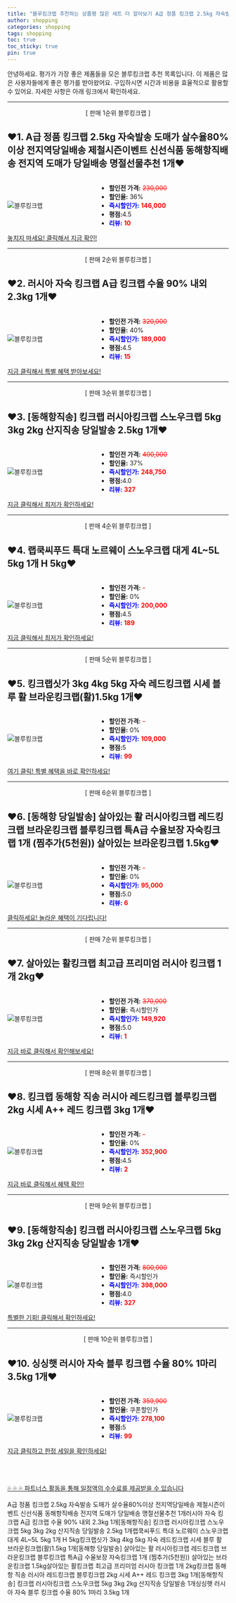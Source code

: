 ```yaml
---
title: "블루킹크랩 추천하는 상품평 많은 세트 더 알아보기 A급 정품 킹크랩 2.5kg 자숙발송"
author: shopping
categories: shopping
tags: shopping
toc: true
toc_sticky: true
pin: true
---
```

안녕하세요. 평가가 가장 좋은 제품들을 모은 블루킹크랩 추천 목록입니다. 이 제품은 많은 사용자들에게 좋은 평가를 받아왔어요. 구입하시면 시간과 비용을 효율적으로 활용할 수 있어요. 자세한 사항은 아래 링크에서 확인하세요.

---
<p class="toplist" style="margin: 0 auto; display: block; width: fit-content;">[ 판매 1순위 블루킹크랩 ]</p>

<h2><strong>❤️1. A급 정품 킹크랩 2.5kg 자숙발송 도매가 살수율80%이상 전지역당일배송 제철시즌이벤트 신선식품 동해항직배송 전지역 도매가 당일배송 명절선물추천 1개❤️</strong></h2>

<div style="display: flex; align-items: center;">
    <div style="flex: 0.4;">
        <img src="https://thumbnail8.coupangcdn.com/thumbnails/remote/230x230ex/image/vendor_inventory/66f0/cf0e9547ed05e9a2c9cc191c5263e83f83aa1c06953c54d3be545a03e458.jpg" alt="블루킹크랩" style="max-width: 100%;">
    </div>
    <div style="flex: 0.6; margin-left: 10px;">
        <ul>
            <li><strong>할인전 가격:</strong> <del style="color: red;">230,000</del></li>
            <li><strong>할인율:</strong> 36%</li>
            <li><span style='color:blue'><strong>즉시할인가:</strong></span> <span style='color:red'><strong>146,000</strong></span></li>
            <li><strong>평점:</strong>4.5</li>
            <li><span style='color:blue'><strong>리뷰:</strong></span> <span style='color:red'><strong>10</strong></span></li>
        </ul>
    </div>
</div>
<div class="center">
    <a href="https://selin100587001.github.io?lptag=AF9450613&subid=githubio&pageKey=7924166650&traceid=V0-153&itemId=21779163669&vendorItemId=88827928439" class="myButton">
        놓치지 마세요! 클릭해서 지금 확인!
    </a>
</div>


---
<p class="toplist" style="margin: 0 auto; display: block; width: fit-content;">[ 판매 2순위 블루킹크랩 ]</p>

<h2><strong>❤️2. 러시아 자숙 킹크랩 A급 킹크랩 수율 90% 내외 2.3kg 1개❤️</strong></h2>

<div style="display: flex; align-items: center;">
    <div style="flex: 0.4;">
        <img src="https://thumbnail9.coupangcdn.com/thumbnails/remote/230x230ex/image/vendor_inventory/4476/81102c9dd7639a3f4b28e3f676ed1ae28b1e1c28f7aadacb0f2d922810eb.png" alt="블루킹크랩" style="max-width: 100%;">
    </div>
    <div style="flex: 0.6; margin-left: 10px;">
        <ul>
            <li><strong>할인전 가격:</strong> <del style="color: red;">320,000</del></li>
            <li><strong>할인율:</strong> 40%</li>
            <li><span style='color:blue'><strong>즉시할인가:</strong></span> <span style='color:red'><strong>189,000</strong></span></li>
            <li><strong>평점:</strong>4.5</li>
            <li><span style='color:blue'><strong>리뷰:</strong></span> <span style='color:red'><strong>15</strong></span></li>
        </ul>
    </div>
</div>
<div class="center">
    <a href="https://selin100587001.github.io?lptag=AF9450613&subid=githubio&pageKey=7910595673&traceid=V0-153&itemId=21704325771&vendorItemId=88753825615" class="myButton">
        지금 클릭해서 특별 혜택 받아보세요!
    </a>
</div>


---
<p class="toplist" style="margin: 0 auto; display: block; width: fit-content;">[ 판매 3순위 블루킹크랩 ]</p>

<h2><strong>❤️3. [동해항직송] 킹크랩 러시아킹크랩 스노우크랩 5kg 3kg 2kg 산지직송 당일발송 2.5kg 1개❤️</strong></h2>

<div style="display: flex; align-items: center;">
    <div style="flex: 0.4;">
        <img src="https://thumbnail6.coupangcdn.com/thumbnails/remote/230x230ex/image/vendor_inventory/4dab/8183fa7972fdef6a75b9b177cabf221bcfb0f601c435600d0fd7997481de.png" alt="블루킹크랩" style="max-width: 100%;">
    </div>
    <div style="flex: 0.6; margin-left: 10px;">
        <ul>
            <li><strong>할인전 가격:</strong> <del style="color: red;">400,000</del></li>
            <li><strong>할인율:</strong> 37%</li>
            <li><span style='color:blue'><strong>즉시할인가:</strong></span> <span style='color:red'><strong>248,750</strong></span></li>
            <li><strong>평점:</strong>4.0</li>
            <li><span style='color:blue'><strong>리뷰:</strong></span> <span style='color:red'><strong>327</strong></span></li>
        </ul>
    </div>
</div>
<div class="center">
    <a href="https://selin100587001.github.io?lptag=AF9450613&subid=githubio&pageKey=6473798754&traceid=V0-153&itemId=14140561761&vendorItemId=81387222638" class="myButton">
        지금 클릭해서 최저가 확인하세요!
    </a>
</div>


---
<p class="toplist" style="margin: 0 auto; display: block; width: fit-content;">[ 판매 4순위 블루킹크랩 ]</p>

<h2><strong>❤️4. 랩쿡씨푸드 특대 노르웨이 스노우크랩 대게 4L~5L 5kg 1개 H 5kg❤️</strong></h2>

<div style="display: flex; align-items: center;">
    <div style="flex: 0.4;">
        <img src="https://thumbnail8.coupangcdn.com/thumbnails/remote/230x230ex/image/vendor_inventory/c4cc/7c5b2ba4d1751228782975b730a85d4098d53ef11766f68f88bfae210e83.jpg" alt="블루킹크랩" style="max-width: 100%;">
    </div>
    <div style="flex: 0.6; margin-left: 10px;">
        <ul>
            <li><strong>할인전 가격:</strong> <del style="color: red;">-</del></li>
            <li><strong>할인율:</strong> 0%</li>
            <li><span style='color:blue'><strong>즉시할인가:</strong></span> <span style='color:red'><strong>200,000</strong></span></li>
            <li><strong>평점:</strong>4.5</li>
            <li><span style='color:blue'><strong>리뷰:</strong></span> <span style='color:red'><strong>189</strong></span></li>
        </ul>
    </div>
</div>
<div class="center">
    <a href="https://selin100587001.github.io?lptag=AF9450613&subid=githubio&pageKey=7565874643&traceid=V0-153&itemId=3017899127&vendorItemId=71006064384" class="myButton">
        지금 클릭해서 최저가 확인하세요!
    </a>
</div>


---
<p class="toplist" style="margin: 0 auto; display: block; width: fit-content;">[ 판매 5순위 블루킹크랩 ]</p>

<h2><strong>❤️5. 킹크랩싯가 3kg 4kg 5kg 자숙 레드킹크랩 시세 블루 활 브라운킹크랩(활)1.5kg 1개❤️</strong></h2>

<div style="display: flex; align-items: center;">
    <div style="flex: 0.4;">
        <img src="https://thumbnail9.coupangcdn.com/thumbnails/remote/230x230ex/image/vendor_inventory/1135/0041fb8db76b28c9270baeed5a362f50e9df0e54c307c99208505c0c997e.jpeg" alt="블루킹크랩" style="max-width: 100%;">
    </div>
    <div style="flex: 0.6; margin-left: 10px;">
        <ul>
            <li><strong>할인전 가격:</strong> <del style="color: red;">-</del></li>
            <li><strong>할인율:</strong> 0%</li>
            <li><span style='color:blue'><strong>즉시할인가:</strong></span> <span style='color:red'><strong>109,000</strong></span></li>
            <li><strong>평점:</strong>5</li>
            <li><span style='color:blue'><strong>리뷰:</strong></span> <span style='color:red'><strong>99</strong></span></li>
        </ul>
    </div>
</div>
<div class="center">
    <a href="https://selin100587001.github.io?lptag=AF9450613&subid=githubio&pageKey=8248583078&traceid=V0-153&itemId=22848602247&vendorItemId=89883287196" class="myButton">
        여기 클릭! 특별 혜택을 바로 확인하세요!
    </a>
</div>


---
<p class="toplist" style="margin: 0 auto; display: block; width: fit-content;">[ 판매 6순위 블루킹크랩 ]</p>

<h2><strong>❤️6. [동해항 당일발송] 살아있는 활 러시아킹크랩 레드킹크랩 브라운킹크랩 블루킹크랩 특A급 수율보장 자숙킹크랩 1개 (찜추가(5천원)) 살아있는 브라운킹크랩 1.5kg❤️</strong></h2>

<div style="display: flex; align-items: center;">
    <div style="flex: 0.4;">
        <img src="https://thumbnail7.coupangcdn.com/thumbnails/remote/230x230ex/image/vendor_inventory/bf52/af2e4e5c8d20ee7f4b5f575635479b6cddd65857cf464ddfe64e866c49f9.jpg" alt="블루킹크랩" style="max-width: 100%;">
    </div>
    <div style="flex: 0.6; margin-left: 10px;">
        <ul>
            <li><strong>할인전 가격:</strong> <del style="color: red;">-</del></li>
            <li><strong>할인율:</strong> 0%</li>
            <li><span style='color:blue'><strong>즉시할인가:</strong></span> <span style='color:red'><strong>95,000</strong></span></li>
            <li><strong>평점:</strong>5.0</li>
            <li><span style='color:blue'><strong>리뷰:</strong></span> <span style='color:red'><strong>6</strong></span></li>
        </ul>
    </div>
</div>
<div class="center">
    <a href="https://selin100587001.github.io?lptag=AF9450613&subid=githubio&pageKey=8248614581&traceid=V0-153&itemId=21257468858&vendorItemId=88317890458" class="myButton">
        클릭하세요! 놀라운 혜택이 기다립니다!
    </a>
</div>


---
<p class="toplist" style="margin: 0 auto; display: block; width: fit-content;">[ 판매 7순위 블루킹크랩 ]</p>

<h2><strong>❤️7. 살아있는 활킹크랩 최고급 프리미엄 러시아 킹크랩 1개 2kg❤️</strong></h2>

<div style="display: flex; align-items: center;">
    <div style="flex: 0.4;">
        <img src="https://thumbnail8.coupangcdn.com/thumbnails/remote/230x230ex/image/vendor_inventory/f743/871ddf9c0e86d5ade888809ee4c1c41a5efc4a5145555a9558c4f87714f6.png" alt="블루킹크랩" style="max-width: 100%;">
    </div>
    <div style="flex: 0.6; margin-left: 10px;">
        <ul>
            <li><strong>할인전 가격:</strong> <del style="color: red;">370,000</del></li>
            <li><strong>할인율:</strong> 즉시할인가</li>
            <li><span style='color:blue'><strong>즉시할인가:</strong></span> <span style='color:red'><strong>149,920</strong></span></li>
            <li><strong>평점:</strong>5.0</li>
            <li><span style='color:blue'><strong>리뷰:</strong></span> <span style='color:red'><strong>1</strong></span></li>
        </ul>
    </div>
</div>
<div class="center">
    <a href="https://selin100587001.github.io?lptag=AF9450613&subid=githubio&pageKey=8180867523&traceid=V0-153&itemId=23516191225&vendorItemId=90542579026" class="myButton">
        지금 바로 클릭해서 확인해보세요!
    </a>
</div>


---
<p class="toplist" style="margin: 0 auto; display: block; width: fit-content;">[ 판매 8순위 블루킹크랩 ]</p>

<h2><strong>❤️8. 킹크랩 동해항 직송 러시아 레드킹크랩 블루킹크랩 2kg 시세 A++ 레드 킹크랩 3kg 1개❤️</strong></h2>

<div style="display: flex; align-items: center;">
    <div style="flex: 0.4;">
        <img src="https://thumbnail8.coupangcdn.com/thumbnails/remote/230x230ex/image/vendor_inventory/a26c/8249a216beb9af356c51024dc6c5329f35e1e7a3c279057143185b3a5abd.png" alt="블루킹크랩" style="max-width: 100%;">
    </div>
    <div style="flex: 0.6; margin-left: 10px;">
        <ul>
            <li><strong>할인전 가격:</strong> <del style="color: red;">-</del></li>
            <li><strong>할인율:</strong> 0%</li>
            <li><span style='color:blue'><strong>즉시할인가:</strong></span> <span style='color:red'><strong>352,900</strong></span></li>
            <li><strong>평점:</strong>4.5</li>
            <li><span style='color:blue'><strong>리뷰:</strong></span> <span style='color:red'><strong>2</strong></span></li>
        </ul>
    </div>
</div>
<div class="center">
    <a href="https://selin100587001.github.io?lptag=AF9450613&subid=githubio&pageKey=7634450980&traceid=V0-153&itemId=20269701126&vendorItemId=80844255432" class="myButton">
        지금 바로 클릭해서 혜택 확인!
    </a>
</div>


---
<p class="toplist" style="margin: 0 auto; display: block; width: fit-content;">[ 판매 9순위 블루킹크랩 ]</p>

<h2><strong>❤️9. [동해항직송] 킹크랩 러시아킹크랩 스노우크랩 5kg 3kg 2kg 산지직송 당일발송 1개❤️</strong></h2>

<div style="display: flex; align-items: center;">
    <div style="flex: 0.4;">
        <img src="https://thumbnail6.coupangcdn.com/thumbnails/remote/230x230ex/image/vendor_inventory/4dab/8183fa7972fdef6a75b9b177cabf221bcfb0f601c435600d0fd7997481de.png" alt="블루킹크랩" style="max-width: 100%;">
    </div>
    <div style="flex: 0.6; margin-left: 10px;">
        <ul>
            <li><strong>할인전 가격:</strong> <del style="color: red;">800,000</del></li>
            <li><strong>할인율:</strong> 즉시할인가</li>
            <li><span style='color:blue'><strong>즉시할인가:</strong></span> <span style='color:red'><strong>398,000</strong></span></li>
            <li><strong>평점:</strong>4.0</li>
            <li><span style='color:blue'><strong>리뷰:</strong></span> <span style='color:red'><strong>327</strong></span></li>
        </ul>
    </div>
</div>
<div class="center">
    <a href="https://selin100587001.github.io?lptag=AF9450613&subid=githubio&pageKey=6473798754&traceid=V0-153&itemId=14335412724&vendorItemId=83792940407" class="myButton">
        특별한 기회! 클릭해서 확인하세요!
    </a>
</div>


---
<p class="toplist" style="margin: 0 auto; display: block; width: fit-content;">[ 판매 10순위 블루킹크랩 ]</p>

<h2><strong>❤️10. 싱싱햇 러시아 자숙 블루 킹크랩 수율 80% 1마리 3.5kg 1개❤️</strong></h2>

<div style="display: flex; align-items: center;">
    <div style="flex: 0.4;">
        <img src="https://thumbnail7.coupangcdn.com/thumbnails/remote/230x230ex/image/vendor_inventory/cd50/23bc5d001c378801cfe997693ad3f221ac7ebb6af710a6dcadfd81fa2af3.jpg" alt="블루킹크랩" style="max-width: 100%;">
    </div>
    <div style="flex: 0.6; margin-left: 10px;">
        <ul>
            <li><strong>할인전 가격:</strong> <del style="color: red;">359,900</del></li>
            <li><strong>할인율:</strong> 쿠폰할인가</li>
            <li><span style='color:blue'><strong>즉시할인가:</strong></span> <span style='color:red'><strong>278,100</strong></span></li>
            <li><strong>평점:</strong>5</li>
            <li><span style='color:blue'><strong>리뷰:</strong></span> <span style='color:red'><strong>99</strong></span></li>
        </ul>
    </div>
</div>
<div class="center">
    <a href="https://selin100587001.github.io?lptag=AF9450613&subid=githubio&pageKey=8164598402&traceid=V0-153&itemId=23290005359&vendorItemId=90322226098" class="myButton">
        지금 클릭하고 한정 세일을 확인하세요!
    </a>
</div>

<br><br><br>[💦 💦 💦 파트너스 활동을 통해 일정액의 수수료를 제공받을 수 있습니다](https://link.coupang.com/a/bcpT2c)<br><br>A급 정품 킹크랩 2.5kg 자숙발송 도매가 살수율80%이상 전지역당일배송 제철시즌이벤트 신선식품 동해항직배송 전지역 도매가 당일배송 명절선물추천 1개러시아 자숙 킹크랩 A급 킹크랩 수율 90% 내외 2.3kg 1개[동해항직송] 킹크랩 러시아킹크랩 스노우크랩 5kg 3kg 2kg 산지직송 당일발송 2.5kg 1개랩쿡씨푸드 특대 노르웨이 스노우크랩 대게 4L~5L 5kg 1개 H 5kg킹크랩싯가 3kg 4kg 5kg 자숙 레드킹크랩 시세 블루 활 브라운킹크랩(활)1.5kg 1개[동해항 당일발송] 살아있는 활 러시아킹크랩 레드킹크랩 브라운킹크랩 블루킹크랩 특A급 수율보장 자숙킹크랩 1개 (찜추가(5천원)) 살아있는 브라운킹크랩 1.5kg살아있는 활킹크랩 최고급 프리미엄 러시아 킹크랩 1개 2kg킹크랩 동해항 직송 러시아 레드킹크랩 블루킹크랩 2kg 시세 A++ 레드 킹크랩 3kg 1개[동해항직송] 킹크랩 러시아킹크랩 스노우크랩 5kg 3kg 2kg 산지직송 당일발송 1개싱싱햇 러시아 자숙 블루 킹크랩 수율 80% 1마리 3.5kg 1개